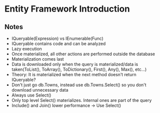 # Entity Framework Introduction

## Notes

- IQueryable(Expression<Func>) vs IEnumerable(Func)
- IQueryable contains code and can be analyzed
- Lazy execution
- Once materialized, all other actions are performed outside the database
- Materialization comes last
- Data is downloaded only when the query is materialized/data is taken(ToList(), ToArray(), ToDictionary(), First(), Any(), Max(), etc...)
- Theory: It is materialized when the next method doesn't return IQueryable?
- Don't just go db.Towns, instead use db.Towns.Select() so you don't
download unnecessary data
- Always use Select()
- Only top level Select() materializes. Internal ones are part of the query
- Include() and Join() lower performance -> Use Select()
